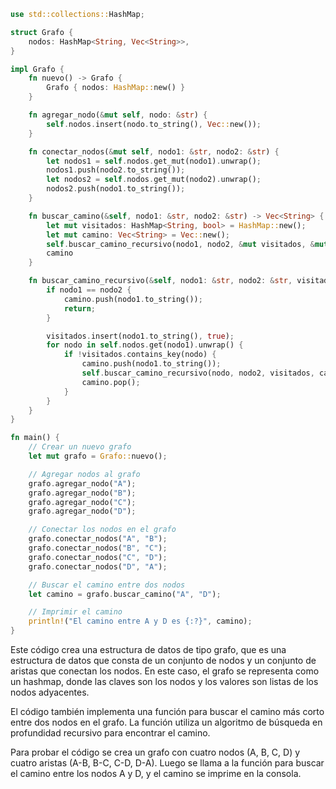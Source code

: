 ```rust
use std::collections::HashMap;

struct Grafo {
    nodos: HashMap<String, Vec<String>>,
}

impl Grafo {
    fn nuevo() -> Grafo {
        Grafo { nodos: HashMap::new() }
    }

    fn agregar_nodo(&mut self, nodo: &str) {
        self.nodos.insert(nodo.to_string(), Vec::new());
    }

    fn conectar_nodos(&mut self, nodo1: &str, nodo2: &str) {
        let nodos1 = self.nodos.get_mut(nodo1).unwrap();
        nodos1.push(nodo2.to_string());
        let nodos2 = self.nodos.get_mut(nodo2).unwrap();
        nodos2.push(nodo1.to_string());
    }

    fn buscar_camino(&self, nodo1: &str, nodo2: &str) -> Vec<String> {
        let mut visitados: HashMap<String, bool> = HashMap::new();
        let mut camino: Vec<String> = Vec::new();
        self.buscar_camino_recursivo(nodo1, nodo2, &mut visitados, &mut camino);
        camino
    }

    fn buscar_camino_recursivo(&self, nodo1: &str, nodo2: &str, visitados: &mut HashMap<String, bool>, camino: &mut Vec<String>) {
        if nodo1 == nodo2 {
            camino.push(nodo1.to_string());
            return;
        }

        visitados.insert(nodo1.to_string(), true);
        for nodo in self.nodos.get(nodo1).unwrap() {
            if !visitados.contains_key(nodo) {
                camino.push(nodo1.to_string());
                self.buscar_camino_recursivo(nodo, nodo2, visitados, camino);
                camino.pop();
            }
        }
    }
}

fn main() {
    // Crear un nuevo grafo
    let mut grafo = Grafo::nuevo();

    // Agregar nodos al grafo
    grafo.agregar_nodo("A");
    grafo.agregar_nodo("B");
    grafo.agregar_nodo("C");
    grafo.agregar_nodo("D");

    // Conectar los nodos en el grafo
    grafo.conectar_nodos("A", "B");
    grafo.conectar_nodos("B", "C");
    grafo.conectar_nodos("C", "D");
    grafo.conectar_nodos("D", "A");

    // Buscar el camino entre dos nodos
    let camino = grafo.buscar_camino("A", "D");

    // Imprimir el camino
    println!("El camino entre A y D es {:?}", camino);
}
```

Este código crea una estructura de datos de tipo grafo, que es una estructura de datos que consta de un conjunto de nodos y un conjunto de aristas que conectan los nodos. En este caso, el grafo se representa como un hashmap, donde las claves son los nodos y los valores son listas de los nodos adyacentes.

El código también implementa una función para buscar el camino más corto entre dos nodos en el grafo. La función utiliza un algoritmo de búsqueda en profundidad recursivo para encontrar el camino.

Para probar el código se crea un grafo con cuatro nodos (A, B, C, D) y cuatro aristas (A-B, B-C, C-D, D-A). Luego se llama a la función para buscar el camino entre los nodos A y D, y el camino se imprime en la consola.